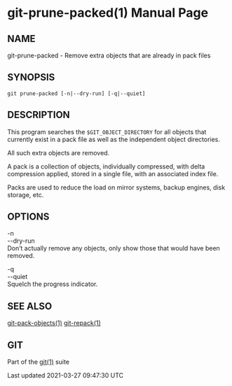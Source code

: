 # git-prune-packed(1) Manual Page

## NAME

git-prune-packed - Remove extra objects that are already in pack files

## SYNOPSIS

    git prune-packed [-n|--dry-run] [-q|--quiet]

## DESCRIPTION

This program searches the `$GIT_OBJECT_DIRECTORY` for all objects that currently exist in a pack file as well as the independent object directories.

All such extra objects are removed.

A pack is a collection of objects, individually compressed, with delta compression applied, stored in a single file, with an associated index file.

Packs are used to reduce the load on mirror systems, backup engines, disk storage, etc.

## OPTIONS

-n  
--dry-run  
Don’t actually remove any objects, only show those that would have been removed.

-q  
--quiet  
Squelch the progress indicator.

## SEE ALSO

[git-pack-objects(1)](git-pack-objects.html) [git-repack(1)](git-repack.html)

## GIT

Part of the [git(1)](git.html) suite

Last updated 2021-03-27 09:47:30 UTC

